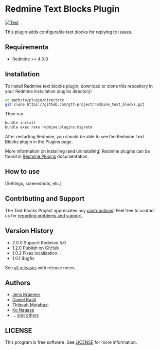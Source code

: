 # Redmine Text Blocks Plugin

[![Test](https://github.com/sanak/redmine_text_blocks/workflows/Test/badge.svg?branch=main)](https://github.com/sanak/redmine_text_blocks/actions/workflows/test.yml?query=branch%3Amain)

This plugin adds configurable text blocks for replying to issues.

## Requirements

- Redmine >= 4.0.0

## Installation

To install Redmine text blocks plugin, download or clone this repository in your Redmine installation plugins directory!

```sh
cd path/to/plugin/directory
git clone https://github.com/gtt-project/redmine_text_blocks.git
```

Then run

```sh
bundle install
bundle exec rake redmine:plugins:migrate
```

After restarting Redmine, you should be able to see the Redmine Text Blocks plugin in the Plugins page.

More information on installing (and uninstalling) Redmine plugins can be found in [Redmine Plugins](http://www.redmine.org/wiki/redmine/Plugins) documentation.

## How to use

[Settings, screenshots, etc.]

## Contributing and Support

The Text Blocks Project appreciates any [contributions](https://github.com/gtt-project/.github/blob/main/CONTRIBUTING.md)! Feel free to contact us for [reporting problems and support](https://github.com/gtt-project/.github/blob/main/CONTRIBUTING.md).

## Version History

- 2.0.0 Support Redmine 5.0
- 1.2.0 Publish on GitHub
- 1.0.2 Fixes localization
- 1.0.1 Bugfix

See [all releases](https://github.com/gtt-project/redmine_text_blocks/releases) with release notes.

## Authors

- [Jens Kraemer](https://github.com/jkraemer)
- [Daniel Kastl](https://github.com/dkastl)
- [Thibault Mutabazi](https://github.com/eyewritecode)
- [Ko Nagase](https://github.com/sanak)
- ... [and others](https://github.com/gtt-project/redmine_text_blocks/graphs/contributors)

## LICENSE

This program is free software. See [LICENSE](LICENSE) for more information.

